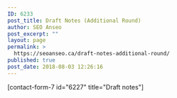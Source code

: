 ```yaml
---
ID: 6233
post_title: Draft Notes (Additional Round)
author: SEO Anseo
post_excerpt: ""
layout: page
permalink: >
  https://seoanseo.ca/draft-notes-additional-round/
published: true
post_date: 2018-08-03 12:26:16
---
```

[contact-form-7 id="6227" title="Draft notes"]